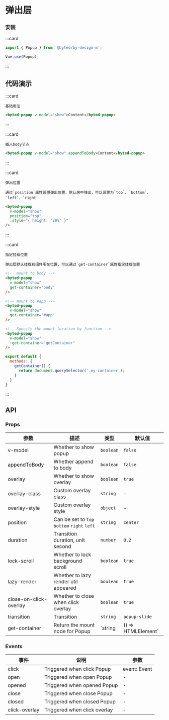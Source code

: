 # 弹出层

### 安装

:::card
``` javascript
import { Popup } from '@byted/by-design-m';

Vue.use(Popup);
```
:::

## 代码演示

:::card
```topic
基础用法
```

```html
<byted-popup v-model="show">Content</byted-popup>
```
:::

:::card
```topic
插入body节点
```

```html
<byted-popup v-model="show" appendToBody>Content</byted-popup>
```
:::

:::card
```topic
弹出位置
```

```desc
通过`position`属性设置弹出位置，默认居中弹出，可以设置为`top`、`bottom`、`left`、`right`
```

```html
<byted-popup
  v-model="show"
  position="top"
  :style="{ height: '20%' }"
/>
```
:::

:::card
```topic
指定挂载位置
```

```desc
弹出层默认挂载到组件所在位置，可以通过`get-container`属性指定挂载位置
```

```html
<!-- mount to body -->
<byted-popup
  v-model="show"
  get-container="body"
/>

<!-- mount to #app -->
<byted-popup
  v-model="show"
  get-container="#app"
/>

<!-- Specify the mount location by function -->
<byted-popup
  v-model="show"
  :get-container="getContainer"
/>
```

```javascript
export default {
  methods: {
    getContainer() {
      return document.querySelector('.my-container');
    }
  }
}
```
:::

## API

### Props

| 参数 | 描述 | 类型 | 默认值 |
|------|------|------|------|
| v-model | Whether to show popup | `boolean` | `false` |
| appendToBody | Whether append to body | `boolean` | `false` |
| overlay | Whether to show overlay | `boolean` | `true` |
| overlay-class | Custom overlay class | `string` | - |
| overlay-style | Custom overlay style | `object` | - |
| position | Can be set to `top` `bottom` `right` `left` | `string` | `center` |
| duration | Transition duration, unit second | `number` | `0.2` |
| lock-scroll | Whether to lock background scroll | `boolean` | `true` |
| lazy-render | Whether to lazy render util appeared | `boolean` | `true` |
| close-on-click-overlay | Whether to close when click overlay | `boolean` | `true` |
| transition | Transition | `string` | `popup-slide` |
| get-container | Return the mount node for Popup | `string | () => HTMLElement` | - |

### Events

| 事件 | 说明 | 参数 |
|------|------|------|
| click | Triggered when click Popup | event: Event |
| open | Triggered when open Popup | - |
| opened | Triggered when opened Popup | - |
| close | Triggered when close Popup | - |
| closed | Triggered when closed Popup | - |
| click-overlay | Triggered when click overlay | - |
